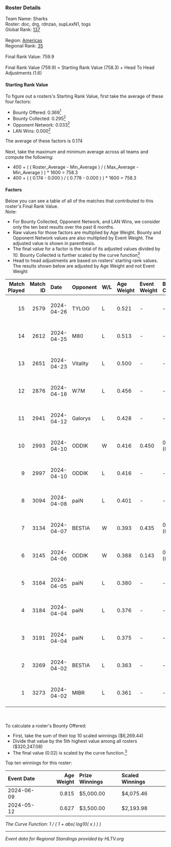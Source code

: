 ### Roster Details<br />
Team Name: Sharks<br />
Roster: doc, drg, rdnzao, supLexN1, togs<br />
Global Rank: [137](../standings_global.md)<br />
<br />
Region: [Americas]( ../standings_americas.md)<br />
Regional Rank: [35]( ../standings_americas.md)<br />
<br />
Final Rank Value:  759.9<br />
<br />
Final Rank Value (759.9) = Starting Rank Value (758.3) + Head To Head Adjustments (1.6)<br />

#### Starting Rank Value<br />
To figure out a rosters's Starting Rank Value, first take the average of these four factors:<br />
- Bounty Offered: 0.369[<sup>1</sup>](#table2)
- Bounty Collected: 0.295[<sup>2</sup>](#table1)
- Opponent Network: 0.033[<sup>2</sup>](#table1)
- LAN Wins: 0.000[<sup>2</sup>](#table1)

The average of these factors is 0.174<br />
<br />
Next, take the maximum and minimum average across all teams and compute the following:<br />
- 400 + ( ( Roster_Average - Min_Average ) / ( Max_Average - Min_Average ) ) * 1600 = 758.3
- 400 + ( ( 0.174 - 0.000 ) / ( 0.778 - 0.000 ) ) * 1600 = 758.3


#### Factors<br />
Below you can see a table of all of the matches that contributed to this roster's Final Rank Value.<br />
Note:<br />

- For Bounty Collected, Opponent Network, and LAN Wins, we consider only the ten best results over the past 6 months.
- Raw values for those factors are multiplied by Age Weight. Bounty and Opponent Network values are also multiplied by Event Weight. The adjusted value is shown in parenthesis.
- The final value for a factor is the total of its adjusted values divided by 10. Bounty Collected is further scaled by the curve function[<sup>3</sup>](#curveFunction)
- Head to head adjustments are based on rosters' starting rank values. The results shown below are adjusted by Age Weight and not Event Weight
<span id="table1"></span><br />


| Match Played | Match ID | Date       | Opponent | W/L | Age Weight | Event Weight | Bounty Collected | Opponent Network | LAN Wins  | H2H Adj. | Roster                            |
| -: | -: | :- | :- | :- | :- | :- | :- | :- | :- | -: | :- |
|           15 |     2579 | 2024-04-26 | TYLOO    | L   | 0.521      | -            | -                | -                | -         |    -8.13 | doc, drg, rdnzao, supLexN1, togs  |
|           14 |     2612 | 2024-04-25 | M80      | L   | 0.513      | -            | -                | -                | -         |    -1.14 | doc, drg, rdnzao, supLexN1, togs  |
|           13 |     2651 | 2024-04-23 | Vitality | L   | 0.500      | -            | -                | -                | -         |    -0.04 | doc, drg, rdnzao, supLexN1, togs  |
|           12 |     2876 | 2024-04-16 | W7M      | L   | 0.456      | -            | -                | -                | -         |    -5.96 | doc, drg, rdnzao, supLexN1, togs  |
|           11 |     2941 | 2024-04-12 | Galorys  | L   | 0.428      | -            | -                | -                | -         |    -4.47 | doc, drg, rdnzao, supLexN1, togs  |
|           10 |     2993 | 2024-04-10 | ODDIK    | W   | 0.416      | 0.450        | 0.099 (0.019)    | 0.805 (0.151)    | 0 (0.000) |     9.62 | doc, drg, lukiz, rdnzao, supLexN1 |
|            9 |     2997 | 2024-04-10 | ODDIK    | L   | 0.416      | -            | -                | -                | -         |    -3.51 | doc, drg, lukiz, rdnzao, supLexN1 |
|            8 |     3094 | 2024-04-08 | paiN     | L   | 0.401      | -            | -                | -                | -         |    -0.35 | doc, drg, rdnzao, supLexN1, togs  |
|            7 |     3134 | 2024-04-07 | BESTIA   | W   | 0.393      | 0.435        | 0.096 (0.016)    | 0.776 (0.133)    | 0 (0.000) |     9.64 | doc, drg, rdnzao, supLexN1, togs  |
|            6 |     3145 | 2024-04-06 | ODDIK    | W   | 0.388      | 0.143        | 0.099 (0.005)    | 0.805 (0.045)    | 0 (0.000) |     9.42 | doc, drg, gafolo, supLexN1, togs  |
|            5 |     3164 | 2024-04-05 | paiN     | L   | 0.380      | -            | -                | -                | -         |    -0.29 | doc, drg, gafolo, supLexN1, togs  |
|            4 |     3184 | 2024-04-04 | paiN     | L   | 0.376      | -            | -                | -                | -         |    -0.28 | doc, drg, gafolo, supLexN1, togs  |
|            3 |     3191 | 2024-04-04 | paiN     | L   | 0.375      | -            | -                | -                | -         |    -0.28 | doc, drg, gafolo, supLexN1, togs  |
|            2 |     3269 | 2024-04-02 | BESTIA   | L   | 0.363      | -            | -                | -                | -         |    -2.34 | doc, drg, rdnzao, supLexN1, togs  |
|            1 |     3273 | 2024-04-02 | MIBR     | L   | 0.361      | -            | -                | -                | -         |    -0.30 | doc, drg, rdnzao, supLexN1, togs  |

<br />
<span id="table2"></span><br />
To calculate a roster's Bounty Offered:<br />

- First, take the sum of their top 10 scaled winnings ($6,269.44)
- Divide that value by the 5th highest value among all rosters ($320,247.08)
- The final value (0.02) is scaled by the curve function.[<sup>3</sup>](#curveFunction)

Top ten winnings for this roster:<br />

| Event Date | Age Weight | Prize Winnings | Scaled Winnings |
| :- | -: | :- | :- |
| 2024-06-09 |      0.815 | $5,000.00      | $4,075.46       |
| 2024-05-12 |      0.627 | $3,500.00      | $2,193.98       |


<span id="curveFunction"></span>_The Curve Function: 1 / ( 1 + abs( log10( x ) ) )_<br />

---
_Event data for Regional Standings provided by HLTV.org_<br />
